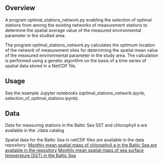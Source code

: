 ## Overview 
A program optimal_stations_network.py enabling the selection of optimal stations from among the existing networks of measurement stations to determine the spatial average value of the measured environmental parameter in the studied area.

The program optimal_stations_network.py calculates the optimum location of the network of measurement sites for determining the spatial mean value of the measured environmental parameter in the study area. The calculation is performed using a genetic algorithm on the basis of a time series of spatial data stored in a NetCDF file.

## Usage
See the example Jupyter notebooks (optimal_stations_network.ipynb, selection_of_optimal_stations.ipynb). 

## Data
Data for measuring stations in the Baltic Sea SST and chlorophyll a are available in the ./data catalog

Spatial data for the Baltic Sea in netCDF files are available in the data repository:
[Monthly mean spatial maps of chlorophyll a in the Baltic Sea are available in the repository](https://mostwiedzy.pl/pl/open-research-data/mean-monthly-concentration-of-chlorophyll-a-on-the-sea-surface-of-the-baltic-sea,424104917417840-0?_share=32d59f4bf0bb227e)
[Monthly mean spatial maps of sea surface temperature (SST) in the Baltic Sea](https://mostwiedzy.pl/pl/open-research-data/monthly-mean-sea-surface-temperature-sst-of-the-baltic-sea,830062554854123-0?_share=eafd52225ee8001a)